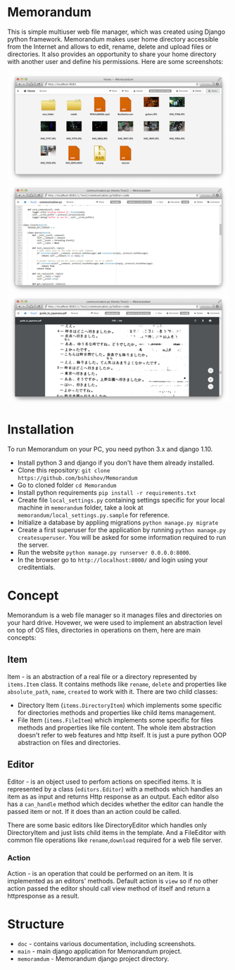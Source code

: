 # Memorandum
This is simple multiuser web file manager, which was created using Django python framework.
Memorandum makes user home directory accessible from the Internet and allows to edit, rename,
delete and upload files or directories. It also provides an opportunity to share your home
directory with another user and define his permissions. Here are some screenshots:

![Folder view](/doc/screenshots/folder.png)
![Code Editor](/doc/screenshots/code_editor.png)
![PDF viewer](/doc/screenshots/pdf_viewer.png)

# Installation
To run Memorandum on your PC, you need python 3.x and django 1.10.

 - Install python 3 and django if you don't have them already installed.
 - Clone this repository: `git clone https://github.com/bshishov/Memorandum`
 - Go to cloned folder `cd Memorandum`
 - Install python requirements `pip install -r requirements.txt`
 - Create file `local_settings.py` containing settings specific for your local machine in `memorandum` folder, take a look at `memorandum/local_settings.py.sample` for reference.
 - Initialize a database by appliing migrations `python manage.py migrate`
 - Create a first superuser for the application by running `python manage.py createsuperuser`. You will be asked for some information required to run the server.
 - Run the website `python manage.py runserver 0.0.0.0:8000`.
 - In the browser go to `http://localhost:8000/` and login using your creditentials.

# Concept
Memorandum is a web file manager so it manages files and directories on your hard drive. Hovewer, we were used to implement an abstraction level on top of OS files, directories in operations on them, here are main concepts:

## Item
Item - is an abstraction of a real file or a directory represented by `items.Item` class. It contains methods like `rename`, `delete` and properties like `absolute_path`, `name`, `created` to work with it. There are two child classes:
 - Directory Item (`items.DirectoryItem`) which implements some specific for directories methods and properties like child items management.
 - File Item (`items.FileItem`) which implements some specific for files methods and properties like file content.
The whole item abstraction doesn't refer to web features and http itself. It is just a pure python OOP abstraction on files and directories.

## Editor
Editor - is an object used to perfom actions on specified items. It is represented by a class (`editors.Editor`) with a methods which handles an item as as input and returns Http response as an output. Each editor also has a `can_handle` method which decides whether the editor can handle the passed item or not. If it does than an action could be called.

There are some basic editors like DirectoryEditor which handles only DirectoryItem and just lists child items in the template. And a FileEditor with common file operations like `rename`,`download` required for a web file server.

### Action
Action - is an operation that could be performed on an item. It is implemented as an editors' methods. Default action is `view` so if no other action passed the editor should call view method of itself and return a httpresponse as a result.


# Structure
 * `doc` - contains various documentation, including screenshots.
 * `main` - main django application for Memorandum project.
 * `memoramdum` - Memorandum django project directory.
